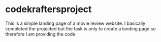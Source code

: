 # codekraftersproject
This is a simple landing page of a movie review website. I basically completed the projected but the task is only to create a landing page so therefore I am providing the code
